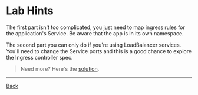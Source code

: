 # Lab Hints

The first part isn't too complicated, you just need to map ingress rules for the application's Service. Be aware that the app is in its own namespace.

The second part you can only do if you're using LoadBalancer services. You'll need to change the Service ports and this is a good chance to explore the Ingress controller spec.

> Need more? Here's the [solution](solution.md).

---

[Back](./)